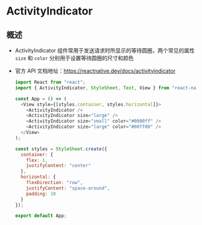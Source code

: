 # ActivityIndicator

## 概述

+ ActivityIndicator 组件常用于发送请求时所显示的等待圆圈，两个常见的属性 `size` 和 `color` 分别用于设置等待圆圈的尺寸和颜色

+ 官方 API 文档地址：https://reactnative.dev/docs/activityindicator

  ```js
  import React from "react";
  import { ActivityIndicator, StyleSheet, Text, View } from "react-native";

  const App = () => (
    <View style={[styles.container, styles.horizontal]}>
      <ActivityIndicator />
      <ActivityIndicator size="large" />
      <ActivityIndicator size="small" color="#0000ff" />
      <ActivityIndicator size="large" color="#00ff00" />
    </View>
  );

  const styles = StyleSheet.create({
    container: {
      flex: 1,
      justifyContent: "center"
    },
    horizontal: {
      flexDirection: "row",
      justifyContent: "space-around",
      padding: 10
    }
  });

  export default App;
  ```
